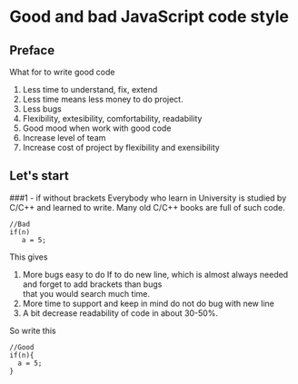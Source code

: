 Good and bad JavaScript code style
==================

Preface
--------------------------------------
 What for to write good code  
 1. Less time to understand, fix, extend
 2. Less time means less money to do project.
 3. Less bugs
 4. Flexibility, extesibility, comfortability, readability
 5. Good mood when work with good code
 6. Increase level of team
 7. Increase cost of project by flexibility and exensibility

Let's start
--------------------------------------

###1 - if without brackets
Everybody who learn in University is studied by C/C++ and learned to write.
Many old C/C++ books are full of such code.  
```
//Bad
if(n)
   a = 5;
```
This gives  
1. More bugs easy to do
   If to do new line, which is almost always needed and forget to add brackets than bugs  
   that you would search much time.
2. More time to support and keep in mind do not do bug with new line
3. A bit decrease readability of code in about 30-50%.

So write this
```
//Good
if(n){
  a = 5;
}
```
